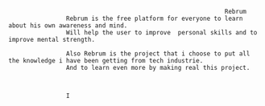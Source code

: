                                                                 Rebrum 
                    Rebrum is the free platform for everyone to learn about his own awareness and mind.
                    Will help the user to improve  personal skills and to improve mental strength.

                    Also Rebrum is the project that i choose to put all the knowledge i have been getting from tech industrie.
                    And to learn even more by making real this project.
                    


                    I

